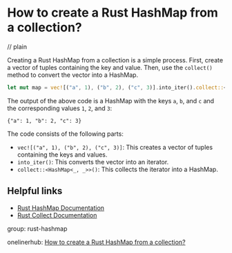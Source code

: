 # How to create a Rust HashMap from a collection?
// plain

Creating a Rust HashMap from a collection is a simple process. First, create a vector of tuples containing the key and value. Then, use the `collect()` method to convert the vector into a HashMap.

```rust
let mut map = vec![("a", 1), ("b", 2), ("c", 3)].into_iter().collect::<HashMap<_, _>>();
```

The output of the above code is a HashMap with the keys `a`, `b`, and `c` and the corresponding values `1`, `2`, and `3`:

```
{"a": 1, "b": 2, "c": 3}
```

The code consists of the following parts:

- `vec![("a", 1), ("b", 2), ("c", 3)]`: This creates a vector of tuples containing the keys and values.
- `into_iter()`: This converts the vector into an iterator.
- `collect::<HashMap<_, _>>()`: This collects the iterator into a HashMap.

## Helpful links

- [Rust HashMap Documentation](https://doc.rust-lang.org/std/collections/struct.HashMap.html)
- [Rust Collect Documentation](https://doc.rust-lang.org/std/iter/trait.Iterator.html#method.collect)

group: rust-hashmap

onelinerhub: [How to create a Rust HashMap from a collection?](https://onelinerhub.com/rust/how-to-create-a-rust-hashmap-from-a-collection)